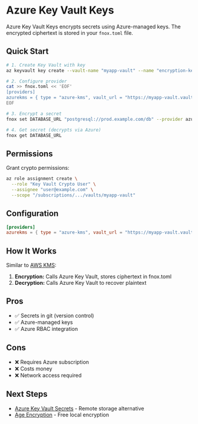 # Azure Key Vault Keys

Azure Key Vault Keys encrypts secrets using Azure-managed keys. The encrypted ciphertext is stored in your `fnox.toml` file.

## Quick Start

```bash
# 1. Create Key Vault with key
az keyvault key create --vault-name "myapp-vault" --name "encryption-key" --protection software

# 2. Configure provider
cat >> fnox.toml << 'EOF'
[providers]
azurekms = { type = "azure-kms", vault_url = "https://myapp-vault.vault.azure.net/", key_name = "encryption-key" }
EOF

# 3. Encrypt a secret
fnox set DATABASE_URL "postgresql://prod.example.com/db" --provider azurekms

# 4. Get secret (decrypts via Azure)
fnox get DATABASE_URL
```

## Permissions

Grant crypto permissions:

```bash
az role assignment create \
  --role "Key Vault Crypto User" \
  --assignee "user@example.com" \
  --scope "/subscriptions/.../vaults/myapp-vault"
```

## Configuration

```toml
[providers]
azurekms = { type = "azure-kms", vault_url = "https://myapp-vault.vault.azure.net/", key_name = "encryption-key" }
```

## How It Works

Similar to [AWS KMS](/providers/aws-kms):

1. **Encryption:** Calls Azure Key Vault, stores ciphertext in fnox.toml
2. **Decryption:** Calls Azure Key Vault to recover plaintext

## Pros

- ✅ Secrets in git (version control)
- ✅ Azure-managed keys
- ✅ Azure RBAC integration

## Cons

- ❌ Requires Azure subscription
- ❌ Costs money
- ❌ Network access required

## Next Steps

- [Azure Key Vault Secrets](/providers/azure-sm) - Remote storage alternative
- [Age Encryption](/providers/age) - Free local encryption
